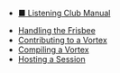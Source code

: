 * [■ Listening Club Manual](README.md)
<!-- * [Listening and Discussing](Listening-and-Discussing.md)
 -->
* [Handling the Frisbee](chapters/Handling-the-Frisbee.md)
* [Contributing to a Vortex](chapters/Contributing-to-a-Vortex.md)
* [Compiling a Vortex](chapters/Compiling-a-Vortex.md)
* [Hosting a Session](chapters/Hosting-a-Session.md)


